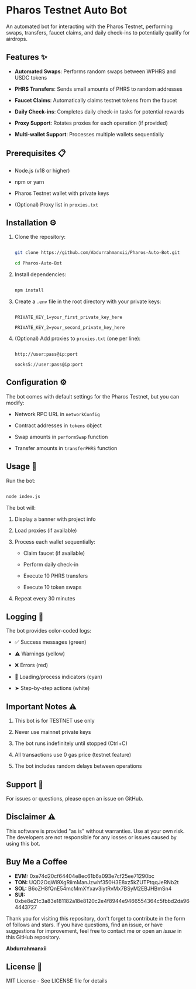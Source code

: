 # Pharos Testnet Auto Bot



An automated bot for interacting with the Pharos Testnet, performing swaps, transfers, faucet claims, and daily check-ins to potentially qualify for airdrops.



## Features ✨



- **Automated Swaps**: Performs random swaps between WPHRS and USDC tokens

- **PHRS Transfers**: Sends small amounts of PHRS to random addresses

- **Faucet Claims**: Automatically claims testnet tokens from the faucet

- **Daily Check-ins**: Completes daily check-in tasks for potential rewards

- **Proxy Support**: Rotates proxies for each operation (if provided)

- **Multi-wallet Support**: Processes multiple wallets sequentially



## Prerequisites 📋



- Node.js (v18 or higher)

- npm or yarn

- Pharos Testnet wallet with private keys

- (Optional) Proxy list in `proxies.txt`



## Installation ⚙️



1. Clone the repository:

   ```bash

   git clone https://github.com/Abdurrahmanxii/Pharos-Auto-Bot.git

   cd Pharos-Auto-Bot

   ```



2. Install dependencies:

   ```bash

   npm install

   ```



3. Create a `.env` file in the root directory with your private keys:

   ```

   PRIVATE_KEY_1=your_first_private_key_here

   PRIVATE_KEY_2=your_second_private_key_here

   ```



4. (Optional) Add proxies to `proxies.txt` (one per line):

   ```

   http://user:pass@ip:port

   socks5://user:pass@ip:port

   ```



## Configuration ⚙️



The bot comes with default settings for the Pharos Testnet, but you can modify:



- Network RPC URL in `networkConfig`

- Contract addresses in `tokens` object

- Swap amounts in `performSwap` function

- Transfer amounts in `transferPHRS` function



## Usage 🚀



Run the bot:

```bash

node index.js

```



The bot will:

1. Display a banner with project info

2. Load proxies (if available)

3. Process each wallet sequentially:

   - Claim faucet (if available)

   - Perform daily check-in

   - Execute 10 PHRS transfers

   - Execute 10 token swaps

4. Repeat every 30 minutes



## Logging 📝



The bot provides color-coded logs:

- ✅ Success messages (green)

- ⚠️ Warnings (yellow)

- ❌ Errors (red)

- 🔄 Loading/process indicators (cyan)

- ➤ Step-by-step actions (white)



## Important Notes ⚠️



1. This bot is for TESTNET use only

2. Never use mainnet private keys

3. The bot runs indefinitely until stopped (Ctrl+C)

4. All transactions use 0 gas price (testnet feature)

5. The bot includes random delays between operations



## Support 💬



For issues or questions, please open an issue on GitHub.



## Disclaimer ⚠️



This software is provided "as is" without warranties. Use at your own risk. The developers are not responsible for any losses or issues caused by using this bot.

## Buy Me a Coffee

- **EVM:** 0xe74d20cf64404e8ec61b6a093e7cf25ee71290bc
- **TON:** UQD2OqWi9XgRiimManJzwhf350H3E8xz5kZUTPtqqJeRNb2t
- **SOL:** B6oZH8fQnE54mcMmXYxav3iytRvMx7BSyM2EBJHBmSn4
- **SUI:** 0xbe8e21c3a83e181182a18e8120c2e4f8944e9466554364c5fbbd2da964443727
  
Thank you for visiting this repository, don't forget to contribute in the form of follows and stars.
If you have questions, find an issue, or have suggestions for improvement, feel free to contact me or open an *issue* in this GitHub repository.

**Abdurrahmanxii**


## License 📄



MIT License - See LICENSE file for details
